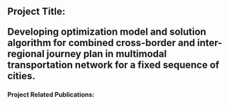 <h2> Project Title: <p>Developing optimization model and solution algorithm for combined cross-border and inter-regional journey plan in multimodal transportation network for a fixed sequence of cities.</h2>
<h4> Project Related Publications:</h4>




